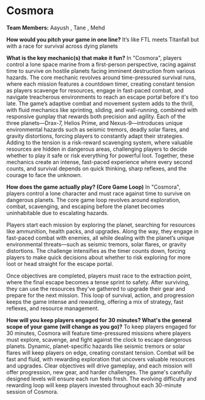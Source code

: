 # Cosmora

**Team Members:** Aayush , Tane , Mehd

**How would you pitch your game in one line?**
It’s like FTL meets Titanfall but with a race for survival across dying planets

**What is the key mechanic(s) that make it fun?**
In "Cosmora", players control a lone space marine from a first-person perspective, racing against time to survive on hostile planets facing imminent destruction from various hazards. The core mechanic revolves around time-pressured survival runs, where each mission features a countdown timer, creating constant tension as players scavenge for resources, engage in fast-paced combat, and navigate treacherous environments to reach an escape portal before it's too late. The game’s adaptive combat and movement system adds to the thrill, with fluid mechanics like sprinting, sliding, and wall-running, combined with responsive gunplay that rewards both precision and agility. Each of the three planets—Drax-7, Helios Prime, and Nexus-9—introduces unique environmental hazards such as seismic tremors, deadly solar flares, and gravity distortions, forcing players to constantly adapt their strategies. Adding to the tension is a risk-reward scavenging system, where valuable resources are hidden in dangerous areas, challenging players to decide whether to play it safe or risk everything for powerful loot. Together, these mechanics create an intense, fast-paced experience where every second counts, and survival depends on quick thinking, sharp reflexes, and the courage to face the unknown.

**How does the game actually play? (Core Game Loop)**
In "Cosmora", players control a lone character and must race against time to survive on dangerous planets. The core game loop revolves around exploration, combat, scavenging, and escaping before the planet becomes uninhabitable due to escalating hazards.

Players start each mission by exploring the planet, searching for resources like ammunition, health packs, and upgrades. Along the way, they engage in fast-paced combat with enemies, all while dealing with the planet’s unique environmental threats—such as seismic tremors, solar flares, or gravity distortions. The challenge intensifies as the timer counts down, forcing players to make quick decisions about whether to risk exploring for more loot or head straight for the escape portal.

Once objectives are completed, players must race to the extraction point, where the final escape becomes a tense sprint to safety. After surviving, they can use the resources they've gathered to upgrade their gear and prepare for the next mission. This loop of survival, action, and progression keeps the game intense and rewarding, offering a mix of strategy, fast reflexes, and resource management.

**How will you keep players engaged for 30 minutes? What's the general scope of your game (will change as you go)?**
To keep players engaged for 30 minutes, Cosmora will feature time-pressured missions where players must explore, scavenge, and fight against the clock to escape dangerous planets. Dynamic, planet-specific hazards like seismic tremors or solar flares will keep players on edge, creating constant tension. Combat will be fast and fluid, with rewarding exploration that uncovers valuable resources and upgrades. Clear objectives will drive gameplay, and each mission will offer progression, new gear, and harder challenges. The game's carefully designed levels will ensure each run feels fresh. The evolving difficulty and rewarding loop will keep players invested throughout each 30-minute session of Cosmora.
